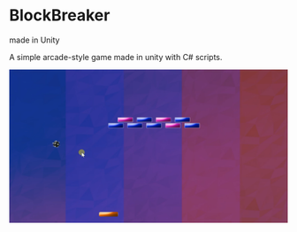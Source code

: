 # BlockBreaker
made in Unity


A simple arcade-style game made in unity with C# scripts.


![Alt text](bb.png?raw=true "Block Breaker")